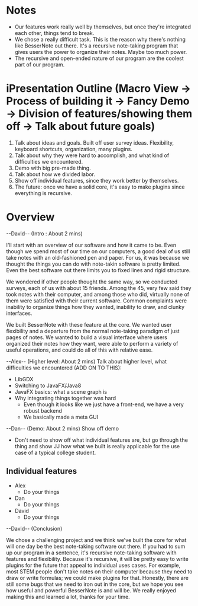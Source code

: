 Notes
=====
+ Our features work really well by themselves, but once they're integrated each other, things tend to break. 
+ We chose a really difficult task. This is the reason why there's nothing like BesserNote out there. It's a recursive note-taking program that gives users the power to organize their notes. Maybe too much power.
+ The recursive and open-ended nature of our program are the coolest part of our program. 



iPresentation Outline (Macro View -> Process of building it -> Fancy Demo -> Division of features/showing them off -> Talk about future goals) 
==========================================
1. Talk about ideas and goals. Built off user survey ideas. Flexibility, keyboard shortcuts, organization, many plugins.
2. Talk about why they were hard to accomplish, and what kind of difficulties we encountered.
3. Demo with big pre-made thing. 
4. Talk about how we divided labor.
5. Show off individual features, since they work better by themselves.
6. The future: once we have a solid core, it's easy to make plugins since everything is recursive.

Overview
========

--David-- (Intro : About 2 mins)

I'll start with an overview of our software and how it came to be. Even though we spend most of our time on our computers, a good deal of us still take notes with an old-fashioned pen and paper. For us, it was because we thought the things you can do with note-takin software is pretty limited. Even the best software out there limits you to fixed lines and rigid structure.

We wondered if other people thought the same way, so we conducted surveys, each of us with about 15 friends. Among the 45, very few said they took notes with their computer, and among those who did, virtually none of them were satisfied with their current software. Common complaints were inability to organize things how they wanted, inability to draw, and clunky interfaces. 

We built BesserNote with these feature at the core. We wanted user flexibility and a departure from the normal note-taking paradigm of just pages of notes. We wanted to build a visual interface where users organized their notes how they want, were able to perform a variety of useful operations, and could do all of this with relative ease. 

--Alex-- (Higher level: About 2 mins)
Talk about higher level, what difficulties we encountered (ADD ON TO THIS):
- LibGDX
- Switching to JavaFX/Java8
- JavaFX basics: what a scene graph is
- Why integrating things together was hard
 	- Even though it looks like we just have a front-end, we have a very robust backend
	- We basically made a meta GUI

--Dan-- (Demo: About 2 mins)
Show off demo
- Don't need to show off what individual features are, but go through the thing and show JJ how what we built is really applicable for the use case of a typical college student. 

Individual features
-------------------
+ Alex
	- Do your things
+ Dan
	- Do your things
+ David
	- Do your things

--David-- (Conclusion)

We chose a challenging project and we think we've built the core for what will one day be the best note-taking software out there. If you had to sum up our program in a sentence, it's recursive note-taking software with features and flexibility. Because it's recursive, it will be pretty easy to write plugins for the future that appeal to individual uses cases. For example, most STEM people don't take notes on their computer because they need to draw or write formulas; we could make plugins for that. Honestly, there are still some bugs that we need to iron out in the core, but we hope you see how useful and powerful BesserNote is and will be. We really enjoyed making this and learned a lot, thanks for your time. 
